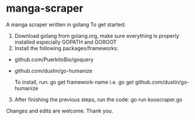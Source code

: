 # manga-scraper
A manga scraper written in golang
To get started:
1. Download golang from golang.org, make sure everything is properly installed especially GOPATH and GOROOT
2. Install the following packages/frameworks:
  - github.com/PuerkitoBio/goquery
  - github.com/dustin/go-humanize
  
    To install, run: 
       go get framework-name i.e. go get github.com/dustin/go-humanize

3. After finishing the previous steps, run the code:
    go run kooscraper.go
  
Changes and edits are welcome. Thank you.

